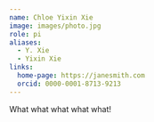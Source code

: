 ```yaml
---
name: Chloe Yixin Xie
image: images/photo.jpg
role: pi
aliases:
  - Y. Xie
  - Yixin Xie
links:
  home-page: https://janesmith.com
  orcid: 0000-0001-8713-9213
---
```

<!-- Self introduction -->
What what what what what!
